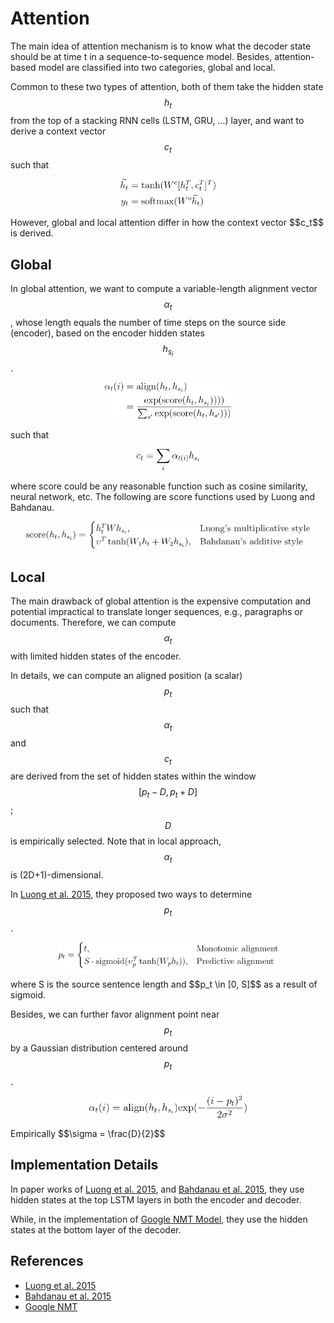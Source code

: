 # Attention

The main idea of attention mechanism is to know what the decoder state should be at time t in a sequence-to-sequence model. Besides, attention-based model are classified into two categories, global and local.

Common to these two types of attention, both of them take the hidden state $$h_t$$ from the top of a stacking RNN cells (LSTM, GRU, ...) layer, and want to derive a context vector $$c_t$$ such that
<!---
\begin{align*}
\widetilde{h_t} &= \tanh(W^c [h_t^T, c_t^T]^T) \\
y_t &= \text{softmax}(W^o \widetilde{h_t})
\end{align*}
-->
<p align="center">
<img width="30%" src="img/attention_basic.png">
</p>
However, global and local attention differ in how the context vector $$c_t$$ is derived.

## Global

In global attention, we want to compute a variable-length alignment vector  $$\alpha_t$$, whose length equals the number of time steps on the source side (encoder), based on the encoder hidden states $$h_{s_i}$$.
<!---
\begin{align*}
\alpha_t(i) &= \text{align}(h_t, h_{s_i}) \\
&= \frac{\text{exp}(\text{score}(h_t, h_{s_i}))))}{\sum_{s'} \text{exp}(\text{score}(h_t, h_{s'})))}
\end{align*}
-->
<p align="center">
<img width="40%" src="img/weighted_vector.png">
</p>
such that
<!---
\begin{align*}
c_t = \sum_i \alpha_{t(i)} h_{s_i}
\end{align*}
-->
<p align="center">
<img width="20%" src="img/context_vector.png">
</p>
where score could be any reasonable function such as cosine similarity, neural network, etc. The following are score functions used by Luong and Bahdanau.
<!---
$$
\text{score}(h_t, h_{s_i}) =
\begin{cases}
h_t^T W h_{s_i},& \text{Luong's multiplicative style} \\
\upsilon^T \tanh(W_1 h_t + W_2 h_{s_i}),& \text{Bahdanau's additive style}
\end{cases}
$$
-->
<p align="center">
<img width="90%" src="img/score_functions.png">
</p>

## Local

The main drawback of global attention is the expensive computation and potential impractical to translate longer sequences, e.g., paragraphs or documents. Therefore, we can compute $$\alpha_t$$ with limited hidden states of the encoder.

In details, we can compute an aligned position (a scalar) $$p_t$$ such that $$\alpha_t$$ and $$c_t$$ are derived from the set of hidden states within the window $$[p_t - D, p_t + D]$$; $$D$$is empirically selected. Note that in local approach, $$\alpha_t$$ is (2D+1)-dimensional.

In [Luong et al. 2015](https://arxiv.org/abs/1508.04025), they proposed two ways to determine $$p_t$$.

<!---
$$
p_t =
\begin{cases}
t,& \text{Monotomic alignment} \\
S \cdot \text{sigmoid}(\upsilon_p^T \tanh(W_p h_t)), & \text{Predictive alignment}
\end{cases}
$$
-->
<p align="center">
<img width="70%" src="img/pt_selection.png">
</p>
where  S is the source sentence length and $$p_t \in [0, S]$$ as a result of sigmoid.

Besides, we can further favor alignment point near $$p_t$$ by a Gaussian distribution centered around $$p_t$$.
<!---
$$
\alpha_t(i) = \text{align}(h_t, h_{s_i}) \text{exp}(- \frac{(i - p_t)^2}{2 \sigma^2})
$$
-->
<p align="center">
<img width="50%" src="img/local_alpha_t.png">
</p>
Empirically $$\sigma = \frac{D}{2}$$

## Implementation Details

In paper works of [Luong et al. 2015](https://arxiv.org/abs/1508.04025), and [Bahdanau et al. 2015](https://arxiv.org/pdf/1409.0473.pdf), they use hidden states at the top LSTM layers in both the encoder and decoder. 

While, in the implementation of [Google NMT Model](https://github.com/tensorflow/nmt/blob/master/nmt/gnmt_model.py#L167), they use the hidden states at the bottom layer of the decoder.

## References

* [Luong et al. 2015](https://arxiv.org/abs/1508.04025)
* [Bahdanau et al. 2015](https://arxiv.org/pdf/1409.0473.pdf)
* [Google NMT](https://github.com/tensorflow/nmt)
